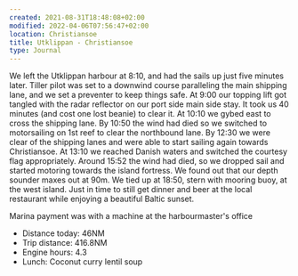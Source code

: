 ```yaml
---
created: 2021-08-31T18:48:08+02:00
modified: 2022-04-06T07:56:47+02:00
location: Christiansoe
title: Utklippan - Christiansoe
type: Journal
---
```

We left the Utklippan harbour at 8:10, and had the sails up just five minutes later.
Tiller pilot was set to a downwind course paralleling the main shipping lane, and we set a preventer to keep things safe.
At 9:00 our topping lift got tangled with the radar reflector on our port side main side stay. It took us 40 minutes (and cost one lost beanie) to clear it.
At 10:10 we gybed east to cross the shipping lane. By 10:50 the wind had died so we switched to motorsailing on 1st reef to clear the northbound lane.
By 12:30 we were clear of the shipping lanes and were able to start sailing again towards Christiansoe. At 13:10 we reached Danish waters and switched the courtesy flag appropriately.
Around 15:52 the wind had died, so we dropped sail and started motoring towards the island fortress. We found out that our depth sounder maxes out at 90m.
We tied up at 18:50, stern with mooring buoy, at the west island. Just in time to still get dinner and beer at the local restaurant while enjoying a beautiful Baltic sunset.

Marina payment was with a machine at the harbourmaster's office


* Distance today: 46NM
* Trip distance: 416.8NM
* Engine hours: 4.3
* Lunch: Coconut curry lentil soup
